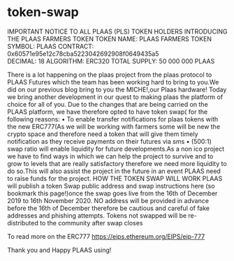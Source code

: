 # token-swap
IMPORTANT NOTICE TO ALL PLAAS (PLS) TOKEN HOLDERS INTRODUCING THE PLAAS FARMERS TOKEN
  TOKEN NAME:           PLAAS FARMERS TOKEN
    SYMBOL:             PLAAS
    CONTRACT:           0x60571e95e12c78cba5223042692908f0649435a5  
    DECIMAL:            18
    ALGORITHM:          ERC320
TOTAL SUPPLY:           50 000 000 PLAAS
 
There is a lot happening on the plaas project from the plaas protocol to PLAAS Futures which the team has been working hard to bring to you.We did on our previous blog bring to you the MICHE!,our Plaas hardware! Today we bring another development in our quest to making plaas the platform of choice for all of you.
Due to the changes that are being carried on the PLAAS platform, we have  therefore opted to have token swap( for the following reasons:
• To enable transfer notifications for plaas tokens with the new ERC777(As we will be working with farmers some will be new the crypto space and therefore need a token that will give them timely notification as they receive payments on their futures via sms
• (500:1) swap ratio will enable liquidity for future developments.As a non ico project we have to find ways in which we can help the project to survive and to grow to levels that are really satisfactory therefore we need more liquidity to do so.This will also assist the project in the future in an event PLAAS need to raise funds for the project.
HOW THE TOKEN SWAP WILL WORK
PLAAS will publish a token Swap public address and swap instructions here (so bookmark this page!)once the swap goes live from the 16th of December 2019 to 16th November 2020. NO address will be provided in advance before the 16th of December therefore be cautious and careful of fake addresses and phishing attempts.
Tokens not swapped will be re-distributed to the community after swap closes
 
To read more on the ERC777 https://eips.ethereum.org/EIPS/eip-777
 
 
Thank you and Happy PLAAS using!
 
 

